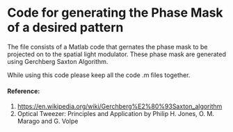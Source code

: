 # Code for generating the Phase Mask of a desired pattern

The file consists of a Matlab code that gernates the phase mask to be projected on to the spatial light modulator. These phase mask are generated using Gerchberg Saxton Algorithm. 

While using this code please keep all the code .m files together.

#### Reference: 
1. https://en.wikipedia.org/wiki/Gerchberg%E2%80%93Saxton_algorithm
2. Optical Tweezer: Principles and Application by Philip H. Jones, O. M. Marago and G. Volpe
